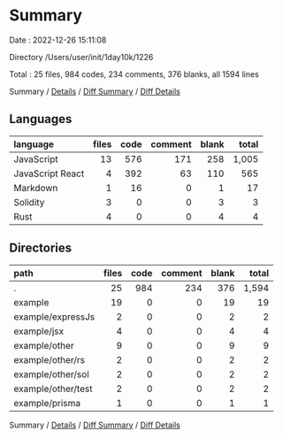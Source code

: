 # Summary

Date : 2022-12-26 15:11:08

Directory /Users/user/init/1day10k/1226

Total : 25 files,  984 codes, 234 comments, 376 blanks, all 1594 lines

Summary / [Details](details.md) / [Diff Summary](diff.md) / [Diff Details](diff-details.md)

## Languages
| language | files | code | comment | blank | total |
| :--- | ---: | ---: | ---: | ---: | ---: |
| JavaScript | 13 | 576 | 171 | 258 | 1,005 |
| JavaScript React | 4 | 392 | 63 | 110 | 565 |
| Markdown | 1 | 16 | 0 | 1 | 17 |
| Solidity | 3 | 0 | 0 | 3 | 3 |
| Rust | 4 | 0 | 0 | 4 | 4 |

## Directories
| path | files | code | comment | blank | total |
| :--- | ---: | ---: | ---: | ---: | ---: |
| . | 25 | 984 | 234 | 376 | 1,594 |
| example | 19 | 0 | 0 | 19 | 19 |
| example/expressJs | 2 | 0 | 0 | 2 | 2 |
| example/jsx | 4 | 0 | 0 | 4 | 4 |
| example/other | 9 | 0 | 0 | 9 | 9 |
| example/other/rs | 2 | 0 | 0 | 2 | 2 |
| example/other/sol | 2 | 0 | 0 | 2 | 2 |
| example/other/test | 2 | 0 | 0 | 2 | 2 |
| example/prisma | 1 | 0 | 0 | 1 | 1 |

Summary / [Details](details.md) / [Diff Summary](diff.md) / [Diff Details](diff-details.md)